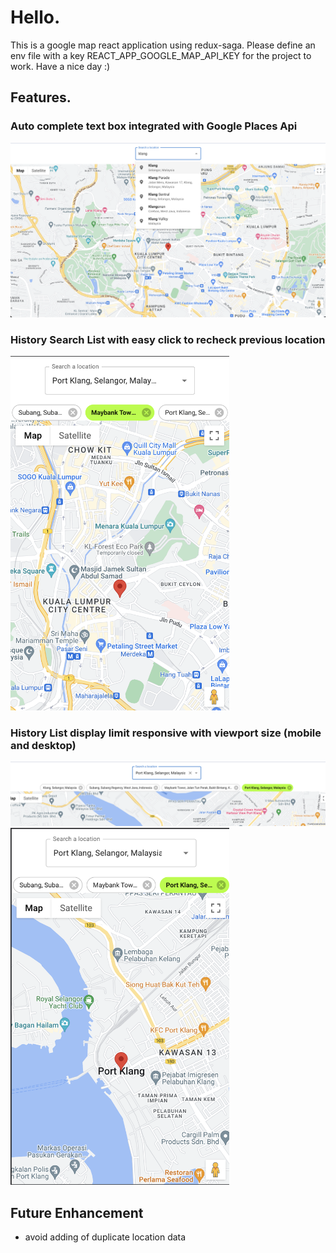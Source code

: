 # Hello. 
This is a google map react application using redux-saga.
Please define an env file with a key REACT_APP_GOOGLE_MAP_API_KEY for the project to work.
Have a nice day :)

## Features. 
### Auto complete text box integrated with Google Places Api
<img src="screenshots/auto_complete_mui_textbox.png"/>

### History Search List with easy click to recheck previous location
<img src="screenshots/easy_click_history.png" width='350px'/>

### History List display limit responsive with viewport size (mobile and desktop)
![History List Desktop](screenshots/search_history_desktop.png)
<img src="screenshots/search_history_mobile.png" width='350px'/>

## Future Enhancement
- avoid adding of duplicate location data